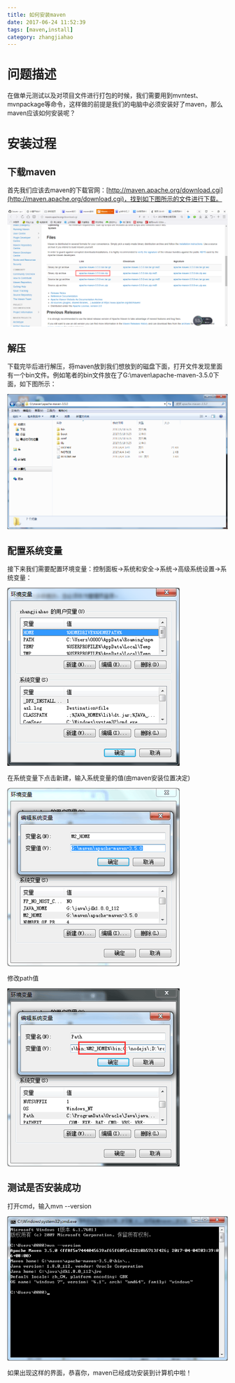 ```yaml
---
title: 如何安装maven
date: 2017-06-24 11:52:39
tags: [maven,install]
category: zhangjiahao
---
```

# 问题描述
在做单元测试以及对项目文件进行打包的时候，我们需要用到mvntest、mvnpackage等命令，这样做的前提是我们的电脑中必须安装好了maven，那么maven应该如何安装呢？

# 安装过程
## 下载maven
首先我们应该去maven的下载官网：[http://maven.apache.org/download.cgi](http://maven.apache.org/download.cgi)，找到如下图所示的文件进行下载。

![](/images/downloadmaven.png)

## 解压
下载完毕后进行解压，将maven放到我们想放到的磁盘下面，打开文件发现里面有一个bin文件。例如笔者的bin文件放在了G:\maven\apache-maven-3.5.0下面，如下图所示：

![](/images/locationMaven.png)

## 配置系统变量
接下来我们需要配置环境变量：控制面板->系统和安全->系统->高级系统设置->系统变量：

![](/images/environmentalParam.png)

在系统变量下点击新建，输入系统变量的值(由maven安装位置决定)

![](/images/systemEnvironment.png)

修改path值

![](/images/path.png)

## 测试是否安装成功
打开cmd，输入mvn --version

![](/images/maven.png)

如果出现这样的界面，恭喜你，maven已经成功安装到计算机中啦！
